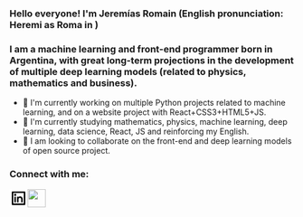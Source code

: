 <!--
**Jeremias-Roma/Jeremias-Roma** is a ✨ _special_ ✨ repository because its `README.md` (this file) appears on your GitHub profile.

Here are some ideas to get you started:

- 🔭 I’m currently working on ...
- 🌱 I’m currently learning ...
- 👯 I’m looking to collaborate on ...
- 🤔 I’m looking for help with ...
- 💬 Ask me about ...
- 📫 How to reach me: ...
- 😄 Pronouns: ...
- ⚡ Fun fact: ...
-->

### Hello everyone! **I'm Jeremías Romain** (English pronunciation: Heremi as Roma in )

### I am a machine learning and front-end programmer born in Argentina, with great long-term projections in the development of multiple deep learning models (related to physics, mathematics and business).
- 🔭 I'm currently working on multiple Python projects related to machine learning, and on a website project with React+CSS3+HTML5+JS.
- 🌱 I'm currently studying mathematics, physics, machine learning, deep learning, data science, React, JS and reinforcing my English.
- 👯 I am looking to collaborate on the front-end and deep learning models of open source project.

### Connect with me:

[<img align="left" height="32" width="32" src="https://github.com/Jeremias-Roma/Jeremias-Roma/blob/main/img/linkedin-white.svg#gh-dark-mode-only" />](https://www.linkedin.com/in/jerem%C3%ADas-romain/)

[<img align="left" height="32" width="32" src="https://cdn.jsdelivr.net/npm/simple-icons@v6/icons/facebook.svg" />](https://www.facebook.com/jeremiastech)

<br />